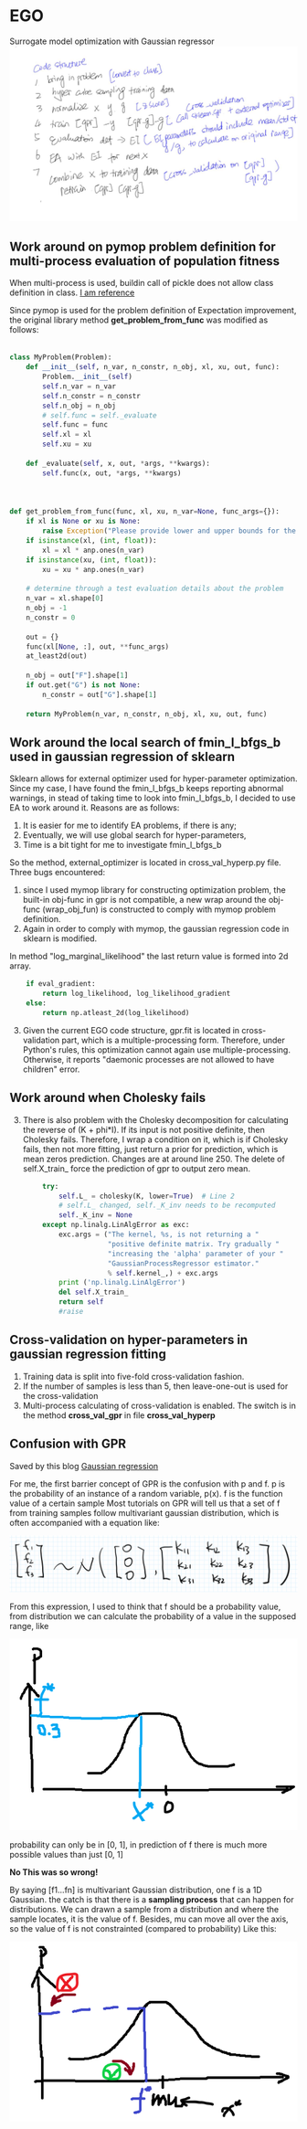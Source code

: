 # EGO
Surrogate model optimization with Gaussian regressor
![Code flow](https://github.com/arielBWong/EGO/blob/master/images/struct.jpg)

## Work around on pymop problem definition for multi-process evaluation of population fitness
When multi-process is used, buildin call of pickle does not allow class definition in class. [I am reference](https://stackoverflow.com/questions/36994839/i-can-pickle-local-objects-if-i-use-a-derived-class)

Since pymop is used for the problem definition of Expectation improvement, the original library method **get_problem_from_func** was modified as follows:

```python

class MyProblem(Problem):
    def __init__(self, n_var, n_constr, n_obj, xl, xu, out, func):
        Problem.__init__(self)
        self.n_var = n_var
        self.n_constr = n_constr
        self.n_obj = n_obj
        # self.func = self._evaluate
        self.func = func
        self.xl = xl
        self.xu = xu

    def _evaluate(self, x, out, *args, **kwargs):
        self.func(x, out, *args, **kwargs)



def get_problem_from_func(func, xl, xu, n_var=None, func_args={}):
    if xl is None or xu is None:
        raise Exception("Please provide lower and upper bounds for the problem.")
    if isinstance(xl, (int, float)):
        xl = xl * anp.ones(n_var)
    if isinstance(xu, (int, float)):
        xu = xu * anp.ones(n_var)

    # determine through a test evaluation details about the problem
    n_var = xl.shape[0]
    n_obj = -1
    n_constr = 0

    out = {}
    func(xl[None, :], out, **func_args)
    at_least2d(out)

    n_obj = out["F"].shape[1]
    if out.get("G") is not None:
        n_constr = out["G"].shape[1]

    return MyProblem(n_var, n_constr, n_obj, xl, xu, out, func)

```

## Work around the local search of fmin_l_bfgs_b used in gaussian regression of sklearn ##
Sklearn allows for external optimizer used for hyper-parameter optimization.
Since my case, I have found the fmin_l_bfgs_b keeps reporting abnormal warnings, in stead of taking time to look into fmin_l_bfgs_b,
I decided to use EA to work around it. Reasons are as follows:
1. It is easier for me to identify EA problems, if there is any;
2. Eventually, we will use global search for hyper-parameters,
3. Time is a bit tight for me to investigate fmin_l_bfgs_b

So the method, external_optimizer is located in cross_val_hyperp.py file.
Three bugs encountered:
1. since I used mymop library for constructing optimization problem, the built-in obj-func in
gpr is not compatible, a new wrap around the obj-func (wrap_obj_fun) is constructed to comply with mymop problem definition.
2. Again in order to comply with mymop, the gaussian regression code in sklearn is modified.

In method "log_marginal_likelihood" the last return value is formed into 2d array.

```python
    if eval_gradient:
        return log_likelihood, log_likelihood_gradient
    else:
        return np.atleast_2d(log_likelihood)
```


3. Given the current EGO code structure, gpr.fit is located in cross-validation part, which is a multiple-processing form.
Therefore, under Python's rules, this optimization cannot again use multiple-processing. Otherwise, it reports "daemonic processes are not allowed to have children"
error.


## Work around when Cholesky fails ##

3. There is also problem with the Cholesky decomposition for calculating the reverse of (K + phi*I). If its input is not
positive definite, then Cholesky fails. Therefore, I wrap a condition on it, which is if Cholesky fails, then not more
fitting, just return a prior for prediction, which is mean zeros prediction.
Changes are at around line 250.
The delete of self.X_train_ force the prediction of gpr to output zero mean.


```python
        try:
            self.L_ = cholesky(K, lower=True)  # Line 2
            # self.L_ changed, self._K_inv needs to be recomputed
            self._K_inv = None
        except np.linalg.LinAlgError as exc:
            exc.args = ("The kernel, %s, is not returning a "
                        "positive definite matrix. Try gradually "
                        "increasing the 'alpha' parameter of your "
                        "GaussianProcessRegressor estimator."
                        % self.kernel_,) + exc.args
            print ('np.linalg.LinAlgError')
            del self.X_train_
            return self
            #raise

```





## Cross-validation on hyper-parameters in gaussian regression fitting
1. Training data is split into five-fold cross-validation fashion. 
2. If the number of samples is less than 5, then leave-one-out is used for the cross-validation
3. Multi-process calculating of cross-validation is enabled. The switch is in the method **cross_val_gpr** in file **cross_val_hyperp**




## Confusion with GPR
Saved by this blog [Gaussian regression](https://cloud.tencent.com/developer/article/1353538)

For me, the first barrier concept of GPR is the confusion with p and f. 
p is the probability of an instance of a random variable, p(x).
f is the function value of a certain sample 
Most tutorials on GPR will tell us that a set of f from training samples follow multivariant gaussian distribution, which is often accompanied with a equation like: 

![multi variant gaussian example](https://github.com/arielBWong/EGO/blob/master/images/f5d7r7z9xt.png)

From this expression, I used to think that f should be a probability value, from distribution we can calculate the probability of a value in the supposed range, like 

![unly gaussian](https://github.com/arielBWong/EGO/blob/master/images/1d%20normal.png)

probability can only be in [0, 1], in prediction of f there is much more possible values than just [0, 1]

**No This was so wrong!**

By saying [f1...fn] is multivariant Gaussian distribution, one f is a 1D Gaussian. 
the catch is that there is a **sampling process** that can happen for distributions. 
We can drawn a sample from a distribution and where the sample locates, it is the value of f. 
Besides, mu can move all over the axis, so the value of f is not constrainted (compared to probability)
Like this:

![look at the correction direction](https://github.com/arielBWong/EGO/blob/master/images/correction.png)


